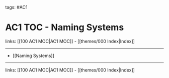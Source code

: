 tags: #AC1

# AC1 TOC - Naming Systems

links:  [[100 AC1 MOC|AC1 MOC]] - [[themes/000 Index|Index]]

---

- [[Naming Systems]]

---
links:  [[100 AC1 MOC|AC1 MOC]] - [[themes/000 Index|Index]]